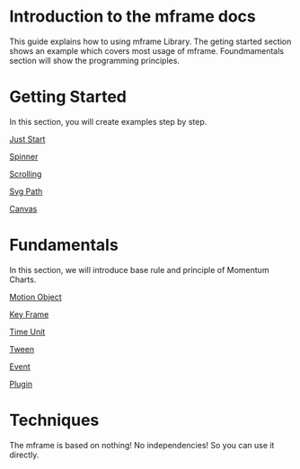 # Introduction to the mframe docs

This guide explains how to using mframe Library. The geting started section shows an example which covers most usage of mframe. Foundmamentals section will show the programming principles. 

# Getting Started

In this section, you will create examples step by step.

[Just Start](./getting_started/just_start.md)

[Spinner](./getting_started/spinner.md)

[Scrolling](./getting_started/scrolling.md)

[Svg Path](./getting_started/svg_path.md)

[Canvas](./getting_started/canvas.md)

# Fundamentals

In this section, we will introduce base rule and principle of Momentum Charts. 

[Motion Object](./fundamentals/motion_object.md)

[Key Frame](./fundamentals/key_frame.md)

[Time Unit](./fundamentals/time_unit.md)

[Tween](./fundamentals/tween.md)

[Event](./fundamentals/event.md)

[Plugin](./fundamentals/plugin.md)

# Techniques

The mframe is based on nothing! No independencies! So you can use it directly.
